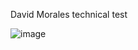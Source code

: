 David Morales technical test 

![image](https://user-images.githubusercontent.com/87050580/206628412-2b1423b9-35d1-4279-9ffc-33d382ba2a87.png)
